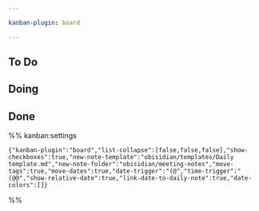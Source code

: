 ```yaml
---

kanban-plugin: board

---
```


## To Do



## Doing



## Done





%% kanban:settings
```
{"kanban-plugin":"board","list-collapse":[false,false,false],"show-checkboxes":true,"new-note-template":"obisidian/templates/Daily template.md","new-note-folder":"obisidian/meeting-notes","move-tags":true,"move-dates":true,"date-trigger":"(@","time-trigger":"(@@","show-relative-date":true,"link-date-to-daily-note":true,"date-colors":[]}
```
%%